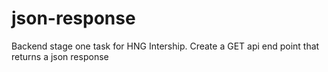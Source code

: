 # json-response
Backend stage one task for HNG Intership. Create a GET api end point that returns a json response
